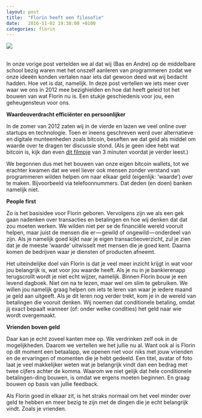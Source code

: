 ```yaml
---
layout: post
title:  "Florin heeft een filosofie"
date:   2016-11-02 19:38:00 +0100
categories: florin
---
```

<img src="https://cdn-images-1.medium.com/max/1600/1*psfrM0wT9NZUrX4pUhv1Ew.jpeg" />
<br /><br />

In onze vorige post vertelden we al dat wij (Bas en Andre) op de middelbare school bezig waren met het onszelf aanleren van programmeren zodat we onze ideeën konden vertalen naar iets dat gewoon deed wat wij bedacht hadden. Hoe vet is dat, namelijk. In deze post vertellen we iets meer over waar we ons in 2012 mee bezighielden en hoe dat heeft geleid tot het bouwen van wat Florin nu is. Een stukje geschiedenis voor jou, een geheugensteun voor ons.

**Waardeoverdracht efficiënter en persoonlijker**

In de zomer van 2012 zaten wij in de vierde en lazen we veel online over startups en technologie. Toen er ineens geschreven werd over alternatieve en digitale munteenheden zoals bitcoin, beseften we dat geld als middel om waarde over te dragen ter discussie stond. (Als je geen idee hebt wat bitcoin is, kijk dan even [dit filmpje](https://www.theguardian.com/news/video/2014/apr/30/bitcoin-made-simple-video-animation) van 3 minuten voordat je verder leest.)

We begonnen dus met het bouwen van onze eigen bitcoin wallets, tot we erachter kwamen dat we veel liever ook mensen zonder verstand van programmeren wilden helpen om naar elkaar geld (eigenlijk: ‘waarde’) over te maken. Bijvoorbeeld via telefoonnummers. Dat deden (en doen) banken namelijk niet.

**People first**

Zo is het basisidee voor Florin geboren. Vervolgens zijn we als een gek gaan nadenken over transacties en betalingen en hoe wij denken dat dat zou moeten werken. We wilden niet per se de financiële wereld vooruit helpen, maar juist de mensen die er — gewild of ongewild — onderdeel van zijn. Als je namelijk goed kijkt naar je eigen transactieoverzicht, zul je zien dat je de meeste ‘waarde’ uitwisselt met mensen die je goed kent. Daarna komen de bedrijven waar je diensten of producten afneemt.

Het uiteindelijke doel van Florin is dat je veel meer inzicht krijgt in wat voor jou belangrijk is, wat voor jou waarde heeft. Als je nu in je bankierenapp terugscrollt wordt je niet echt wijzer, namelijk. Binnen Florin bouw je een levend dagboek. Niet om na te lezen, maar wel om slim te gebruiken. We willen jou namelijk graag helpen om iets te leren van waar je iedere maand je geld aan uitgeeft. Als je dit leren nog verder trekt, kom je in de wereld van betalingen die vooruit denken. Wij noemen dat conditionele betaling, omdat jij exact bepaalt wanneer (of: onder welke condities) het geld naar wie wordt overgemaakt.

**Vrienden boven geld**

Daar kan je echt zoveel kanten mee op. We verdrinken zelf ook in de mogelijkheden. Daarom we vertellen we het jullie nu al. Want ook al is Florin op dit moment een betaalapp, we openen niet voor niks met jouw vrienden en de ervaringen of momenten die je hebt gedeeld. Een titel, avatar of foto laat je veel makkelijker weten wat je belangrijk vindt dan een bedrag met twee cijfers achter de komma. Waarom we niet gelijk dat hele conditionele betalingen-ding bouwen, is omdat we ergens moeten beginnen. En graag bouwen op basis van jullie feedback.

Als Florin goed in elkaar zit, is het straks normaal om het veel minder over geld te hebben en meer bezig te zijn met de dingen die je echt belangrijk vindt. Zoals je vrienden.
